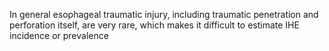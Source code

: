 In general esophageal traumatic injury, including traumatic penetration and perforation itself, are very rare, which makes it difficult to estimate IHE incidence or prevalence